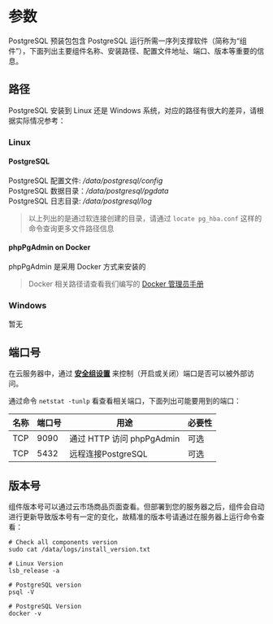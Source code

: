 # 参数

PostgreSQL 预装包包含 PostgreSQL 运行所需一序列支撑软件（简称为“组件”），下面列出主要组件名称、安装路径、配置文件地址、端口、版本等重要的信息。

## 路径

PostgreSQL 安装到 Linux 还是 Windows 系统，对应的路径有很大的差异，请根据实际情况参考：

### Linux

#### PostgreSQL

PostgreSQL 配置文件: */data/postgresql/config*   
PostgreSQL 数据目录：*/data/postgresql/pgdata*   
PostgreSQL 日志目录: */data/postgresql/log*  

> 以上列出的是通过软连接创建的目录，请通过 `locate pg_hba.conf` 这样的命令查询更多文件路径信息

#### phpPgAdmin on Docker

phpPgAdmin 是采用 Docker 方式来安装的  

> Docker 相关路径请查看我们编写的 [Docker 管理员手册](https://support.websoft9.com/docs/docker/zh/stack-components.html)

### Windows

暂无

## 端口号

在云服务器中，通过 **[安全组设置](https://support.websoft9.com/docs/faq/zh/tech-instance.html)** 来控制（开启或关闭）端口是否可以被外部访问。 

通过命令 `netstat -tunlp` 看查看相关端口，下面列出可能要用到的端口：

| 名称 | 端口号 | 用途 |  必要性 |
| --- | --- | --- | --- |
| TCP | 9090 | 通过 HTTP 访问 phpPgAdmin | 可选 |
| TCP | 5432 | 远程连接PostgreSQL | 可选 |

## 版本号

组件版本号可以通过云市场商品页面查看。但部署到您的服务器之后，组件会自动进行更新导致版本号有一定的变化，故精准的版本号请通过在服务器上运行命令查看：

```shell
# Check all components version
sudo cat /data/logs/install_version.txt

# Linux Version
lsb_release -a

# PostgreSQL version
psql -V

# PostgreSQL Version
docker -v
```